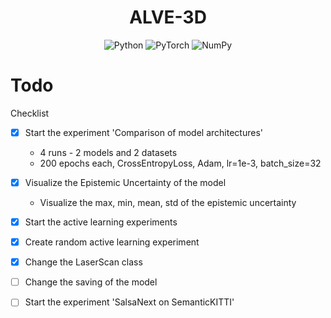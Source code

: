 <h1 align="center">ALVE-3D</h1>

<p align="center">
<img src="https://img.shields.io/badge/Python-14354C?style=for-the-badge&logo=python&logoColor=white" alt="Python"/>
<img src="https://img.shields.io/badge/PyTorch-%23EE4C2C.svg?style=for-the-badge&logo=PyTorch&logoColor=white" alt="PyTorch"/>
<img src="https://img.shields.io/badge/numpy-%23013243.svg?style=for-the-badge&logo=numpy&logoColor=white" alt="NumPy"/>
</p>

# Todo

Checklist

- [x] Start the experiment 'Comparison of model architectures'
    - 4 runs - 2 models and 2 datasets
    - 200 epochs each, CrossEntropyLoss, Adam, lr=1e-3, batch_size=32
- [x] Visualize the Epistemic Uncertainty of the model
    - Visualize the max, min, mean, std of the epistemic uncertainty
- [x] Start the active learning experiments
- [x] Create random active learning experiment
- [x] Change the LaserScan class
- [ ] Change the saving of the model
- [ ] Start the experiment 'SalsaNext on SemanticKITTI'



